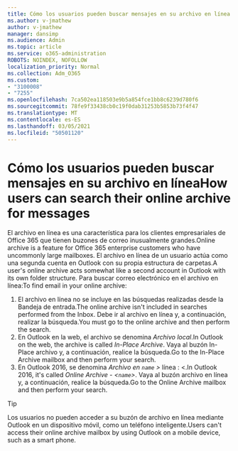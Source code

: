 ```yaml
---
title: Cómo los usuarios pueden buscar mensajes en su archivo en línea
ms.author: v-jmathew
author: v-jmathew
manager: dansimp
ms.audience: Admin
ms.topic: article
ms.service: o365-administration
ROBOTS: NOINDEX, NOFOLLOW
localization_priority: Normal
ms.collection: Adm_O365
ms.custom:
- "3100008"
- "7255"
ms.openlocfilehash: 7ca502ea118503e9b5a854fce1bb8c6239d780f6
ms.sourcegitcommit: 78fe9f33438cb0c19f0dab31253b5853b73f4f47
ms.translationtype: MT
ms.contentlocale: es-ES
ms.lasthandoff: 03/05/2021
ms.locfileid: "50501120"
---
```

# <a name="how-users-can-search-their-online-archive-for-messages"></a><span data-ttu-id="f0be3-102">Cómo los usuarios pueden buscar mensajes en su archivo en línea</span><span class="sxs-lookup"><span data-stu-id="f0be3-102">How users can search their online archive for messages</span></span>

<span data-ttu-id="f0be3-103">El archivo en línea es una característica para los clientes empresariales de Office 365 que tienen buzones de correo inusualmente grandes.</span><span class="sxs-lookup"><span data-stu-id="f0be3-103">Online archive is a feature for Office 365 enterprise customers who have uncommonly large mailboxes.</span></span> <span data-ttu-id="f0be3-104">El archivo en línea de un usuario actúa como una segunda cuenta en Outlook con su propia estructura de carpetas.</span><span class="sxs-lookup"><span data-stu-id="f0be3-104">A user's online archive acts somewhat like a second account in Outlook with its own folder structure.</span></span> <span data-ttu-id="f0be3-105">Para buscar correo electrónico en el archivo en línea:</span><span class="sxs-lookup"><span data-stu-id="f0be3-105">To find email in your online archive:</span></span>

1. <span data-ttu-id="f0be3-106">El archivo en línea no se incluye en las búsquedas realizadas desde la Bandeja de entrada.</span><span class="sxs-lookup"><span data-stu-id="f0be3-106">The online archive isn't included in searches performed from the Inbox.</span></span> <span data-ttu-id="f0be3-107">Debe ir al archivo en línea y, a continuación, realizar la búsqueda.</span><span class="sxs-lookup"><span data-stu-id="f0be3-107">You must go to the online archive and then perform the search.</span></span>
2. <span data-ttu-id="f0be3-108">En Outlook en la web, el archivo se denomina *Archivo local*.</span><span class="sxs-lookup"><span data-stu-id="f0be3-108">In Outlook on the web, the archive is called *In-Place Archive*.</span></span> <span data-ttu-id="f0be3-109">Vaya al buzón In-Place archivo y, a continuación, realice la búsqueda.</span><span class="sxs-lookup"><span data-stu-id="f0be3-109">Go to the In-Place Archive mailbox and then perform your search.</span></span>
3. <span data-ttu-id="f0be3-110">En Outlook 2016, se denomina *Archivo en `name` >* línea : <.</span><span class="sxs-lookup"><span data-stu-id="f0be3-110">In Outlook 2016, it's called *Online Archive - <`name`>*.</span></span> <span data-ttu-id="f0be3-111">Vaya al buzón archivo en línea y, a continuación, realice la búsqueda.</span><span class="sxs-lookup"><span data-stu-id="f0be3-111">Go to the Online Archive mailbox and then perform your search.</span></span>

> [!TIP]
> <span data-ttu-id="f0be3-112">Los usuarios no pueden acceder a su buzón de archivo en línea mediante Outlook en un dispositivo móvil, como un teléfono inteligente.</span><span class="sxs-lookup"><span data-stu-id="f0be3-112">Users can't access their online archive mailbox by using Outlook on a mobile device, such as a smart phone.</span></span>
